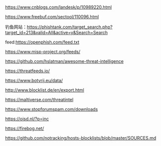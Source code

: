 https://www.cnblogs.com/landesk/p/10989220.html



https://www.freebuf.com/sectool/110096.html



钓鱼网站：https://phishtank.com/target_search.php?target_id=213&valid=All&active=y&Search=Search

feed:https://openphish.com/feed.txt

https://www.misp-project.org/feeds/



https://github.com/hslatman/awesome-threat-intelligence

https://threatfeeds.io/

https://www.botvrij.eu/data/

http://www.blocklist.de/en/export.html

https://maltiverse.com/threatintel

https://www.stopforumspam.com/downloads

https://oisd.nl/?p=inc

https://firebog.net/

https://github.com/notracking/hosts-blocklists/blob/master/SOURCES.md